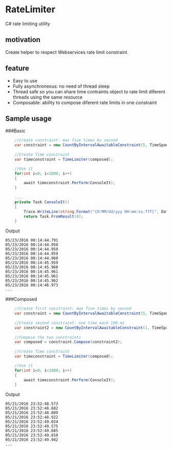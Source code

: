 # RateLimiter

C# rate limiting utility

## motivation
Create helper to respect Webservices rate limit constraint.

## feature
* Easy to use
* Fully asynchroneous: no need of thread sleep
* Thread safe so you can share time contraints object to rate limit diferent threads using the same resource
* Composable: ability to compose diferent rate limits in one constraint

## Sample usage

###Basic

```C#
    //Create constraint: max five times by second
    var constraint = new CountByIntervalAwaitableConstraint(5, TimeSpan.FromSeconds(1));
    
    //Create Time constraint
    var timeconstraint = TimeLimiter(composed);

    //Use it
    for(int i=0; i<1000; i++)
    {
        await timeconstraint.Perform(ConsoleIt);
    }       
    
    ....
    private Task ConsoleIt()
    {
        Trace.WriteLine(string.Format("{0:MM/dd/yyy HH:mm:ss.fff}", DateTime.Now));
        return Task.FromResult(0);
    }

```

Output
```
05/23/2016 00:14:44.791
05/23/2016 00:14:44.958
05/23/2016 00:14:44.959
05/23/2016 00:14:44.959
05/23/2016 00:14:44.960
05/23/2016 00:14:45.959
05/23/2016 00:14:45.960
05/23/2016 00:14:45.961
05/23/2016 00:14:45.961
05/23/2016 00:14:45.962
05/23/2016 00:14:46.973
...
```

###Composed

```C#
    //Create first constraint: max five times by second
    var constraint = new CountByIntervalAwaitableConstraint(5, TimeSpan.FromSeconds(1));
    
    //Create second constraint: one time each 100 ms
    var constraint2 = new CountByIntervalAwaitableConstraint(1, TimeSpan.FromMilliseconds(100));
    
    //Compose the two constraints
    var composed = constraint.Compose(constraint2);
    
    //Create Time constraint
    var timeconstraint = TimeLimiter(composed);

    //Use it
    for(int i=0; i<1000; i++)
    {
        await timeconstraint.Perform(ConsoleIt);
    }       
```

Output
```
05/21/2016 23:52:48.573
05/21/2016 23:52:48.682
05/21/2016 23:52:48.809
05/21/2016 23:52:48.922
05/21/2016 23:52:49.024
05/21/2016 23:52:49.575
05/21/2016 23:52:49.685
05/21/2016 23:52:49.810
05/21/2016 23:52:49.942
...
```
